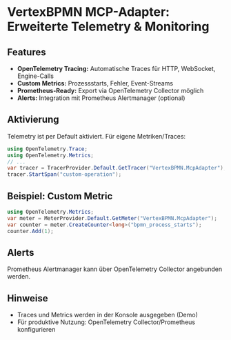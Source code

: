 # VertexBPMN MCP-Adapter: Erweiterte Telemetry & Monitoring

## Features
- **OpenTelemetry Tracing:** Automatische Traces für HTTP, WebSocket, Engine-Calls
- **Custom Metrics:** Prozessstarts, Fehler, Event-Streams
- **Prometheus-Ready:** Export via OpenTelemetry Collector möglich
- **Alerts:** Integration mit Prometheus Alertmanager (optional)

## Aktivierung
Telemetry ist per Default aktiviert. Für eigene Metriken/Traces:

```csharp
using OpenTelemetry.Trace;
using OpenTelemetry.Metrics;
// ...
var tracer = TracerProvider.Default.GetTracer("VertexBPMN.McpAdapter");
tracer.StartSpan("custom-operation");
```

## Beispiel: Custom Metric
```csharp
using OpenTelemetry.Metrics;
var meter = MeterProvider.Default.GetMeter("VertexBPMN.McpAdapter");
var counter = meter.CreateCounter<long>("bpmn_process_starts");
counter.Add(1);
```

## Alerts
Prometheus Alertmanager kann über OpenTelemetry Collector angebunden werden.

## Hinweise
- Traces und Metrics werden in der Konsole ausgegeben (Demo)
- Für produktive Nutzung: OpenTelemetry Collector/Prometheus konfigurieren
